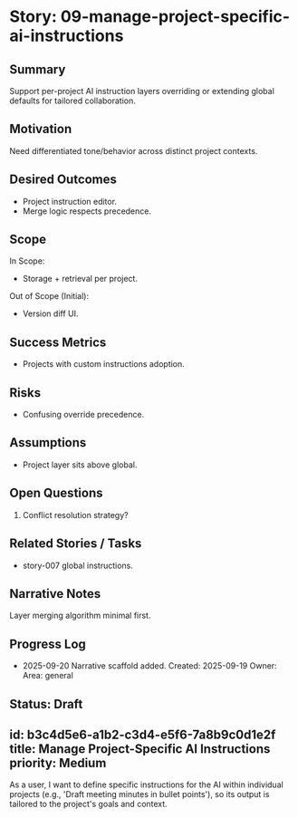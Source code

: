<!-- Generated/Normalized from template on 2025-09-20 -->
# Story: 09-manage-project-specific-ai-instructions

## Summary
Support per-project AI instruction layers overriding or extending global defaults for tailored collaboration.

## Motivation
Need differentiated tone/behavior across distinct project contexts.

## Desired Outcomes
- Project instruction editor.
- Merge logic respects precedence.

## Scope
In Scope:
- Storage + retrieval per project.

Out of Scope (Initial):
- Version diff UI.

## Success Metrics
- Projects with custom instructions adoption.

## Risks
- Confusing override precedence.

## Assumptions
- Project layer sits above global.

## Open Questions
1. Conflict resolution strategy?

## Related Stories / Tasks
- story-007 global instructions.

## Narrative Notes
Layer merging algorithm minimal first.

## Progress Log
- 2025-09-20 Narrative scaffold added.
Created: 2025-09-19
Owner: 
Area: general

Status: Draft
---
id: b3c4d5e6-a1b2-c3d4-e5f6-7a8b9c0d1e2f
title: Manage Project-Specific AI Instructions
priority: Medium
---
As a user, I want to define specific instructions for the AI within individual projects (e.g., 'Draft meeting minutes in bullet points'), so its output is tailored to the project's goals and context.
